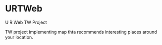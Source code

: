 # URTWeb
U R Web TW Project

TW project implementing map thta recommends interesting places around your location.
